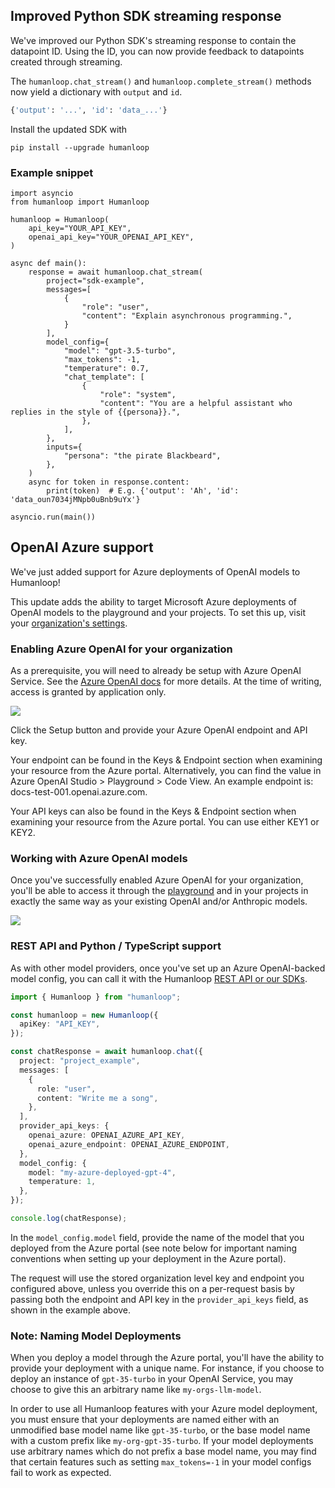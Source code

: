## Improved Python SDK streaming response

We've improved our Python SDK's streaming response to contain the datapoint ID. Using the ID, you can now provide feedback to datapoints created through streaming.

The `humanloop.chat_stream()` and `humanloop.complete_stream()` methods now yield a dictionary with `output` and `id`.

```python
{'output': '...', 'id': 'data_...'}
```

Install the updated SDK with

```shell
pip install --upgrade humanloop
```

### Example snippet

```
import asyncio
from humanloop import Humanloop

humanloop = Humanloop(
    api_key="YOUR_API_KEY",
    openai_api_key="YOUR_OPENAI_API_KEY",
)

async def main():
    response = await humanloop.chat_stream(
        project="sdk-example",
        messages=[
            {
                "role": "user",
                "content": "Explain asynchronous programming.",
            }
        ],
        model_config={
            "model": "gpt-3.5-turbo",
            "max_tokens": -1,
            "temperature": 0.7,
            "chat_template": [
                {
                    "role": "system",
                    "content": "You are a helpful assistant who replies in the style of {{persona}}.",
                },
            ],
        },
        inputs={
            "persona": "the pirate Blackbeard",
        },
    )
    async for token in response.content:
        print(token)  # E.g. {'output': 'Ah', 'id': 'data_oun7034jMNpb0uBnb9uYx'}

asyncio.run(main())
```

## OpenAI Azure support

We've just added support for Azure deployments of OpenAI models to Humanloop!

This update adds the ability to target Microsoft Azure deployments of OpenAI models to the playground and your projects. To set this up, visit your [organization's settings](https://app.humanloop.com/account/api-keys).

### Enabling Azure OpenAI for your organization

As a prerequisite, you will need to already be setup with Azure OpenAI Service. See the [Azure OpenAI docs](https://learn.microsoft.com/en-us/azure/cognitive-services/openai/how-to/create-resource?pivots=web-portal) for more details. At the time of writing, access is granted by application only.

![](../../../assets/images/cd74890-image.png)

Click the Setup button and provide your Azure OpenAI endpoint and API key.

Your endpoint can be found in the Keys & Endpoint section when examining your resource from the Azure portal. Alternatively, you can find the value in Azure OpenAI Studio > Playground > Code View. An example endpoint is: docs-test-001.openai.azure.com.

Your API keys can also be found in the Keys & Endpoint section when examining your resource from the Azure portal. You can use either KEY1 or KEY2.

### Working with Azure OpenAI models

Once you've successfully enabled Azure OpenAI for your organization, you'll be able to access it through the [playground](https://app.humanloop.com/playground) and in your projects in exactly the same way as your existing OpenAI and/or Anthropic models.

<img src="../../../assets/images/c0f9dc9-image.png" />

### REST API and Python / TypeScript support

As with other model providers, once you've set up an Azure OpenAI-backed model config, you can call it with the Humanloop [REST API or our SDKs](/docs/api-reference/sdks).

```typescript
import { Humanloop } from "humanloop";

const humanloop = new Humanloop({
  apiKey: "API_KEY",
});

const chatResponse = await humanloop.chat({
  project: "project_example",
  messages: [
    {
      role: "user",
      content: "Write me a song",
    },
  ],
  provider_api_keys: {
    openai_azure: OPENAI_AZURE_API_KEY,
    openai_azure_endpoint: OPENAI_AZURE_ENDPOINT,
  },
  model_config: {
    model: "my-azure-deployed-gpt-4",
    temperature: 1,
  },
});

console.log(chatResponse);
```

In the `model_config.model` field, provide the name of the model that you deployed from the Azure portal (see note below for important naming conventions when setting up your deployment in the Azure portal).

The request will use the stored organization level key and endpoint you configured above, unless you override this on a per-request basis by passing both the endpoint and API key in the `provider_api_keys` field, as shown in the example above.

### Note: Naming Model Deployments

When you deploy a model through the Azure portal, you'll have the ability to provide your deployment with a unique name. For instance, if you choose to deploy an instance of `gpt-35-turbo` in your OpenAI Service, you may choose to give this an arbitrary name like `my-orgs-llm-model`.

In order to use all Humanloop features with your Azure model deployment, you must ensure that your deployments are named either with an unmodified base model name like `gpt-35-turbo`, or the base model name with a custom prefix like `my-org-gpt-35-turbo`. If your model deployments use arbitrary names which do not prefix a base model name, you may find that certain features such as setting `max_tokens=-1` in your model configs fail to work as expected.
